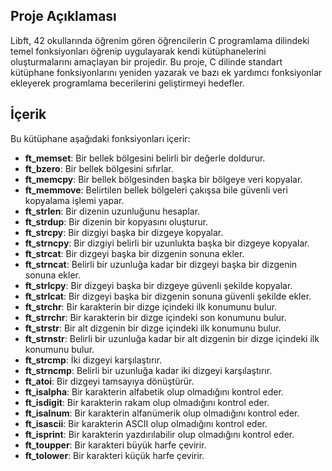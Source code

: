## Proje Açıklaması
Libft, 42 okullarında öğrenim gören öğrencilerin C programlama dilindeki temel fonksiyonları öğrenip uygulayarak kendi kütüphanelerini oluşturmalarını amaçlayan bir projedir. Bu proje, C dilinde standart kütüphane fonksiyonlarını yeniden yazarak ve bazı ek yardımcı fonksiyonlar ekleyerek programlama becerilerini geliştirmeyi hedefler.

## İçerik
Bu kütüphane aşağıdaki fonksiyonları içerir:
- **ft_memset**: Bir bellek bölgesini belirli bir değerle doldurur.
- **ft_bzero**: Bir bellek bölgesini sıfırlar.
- **ft_memcpy**: Bir bellek bölgesinden başka bir bölgeye veri kopyalar.
- **ft_memmove**: Belirtilen bellek bölgeleri çakışsa bile güvenli veri kopyalama işlemi yapar.
- **ft_strlen**: Bir dizenin uzunluğunu hesaplar.
- **ft_strdup**: Bir dizenin bir kopyasını oluşturur.
- **ft_strcpy**: Bir dizgiyi başka bir dizgeye kopyalar.
- **ft_strncpy**: Bir dizgiyi belirli bir uzunlukta başka bir dizgeye kopyalar.
- **ft_strcat**: Bir dizgeyi başka bir dizgenin sonuna ekler.
- **ft_strncat**: Belirli bir uzunluğa kadar bir dizgeyi başka bir dizgenin sonuna ekler.
- **ft_strlcpy**: Bir dizgeyi başka bir dizgeye güvenli şekilde kopyalar.
- **ft_strlcat**: Bir dizgeyi başka bir dizgenin sonuna güvenli şekilde ekler.
- **ft_strchr**: Bir karakterin bir dizge içindeki ilk konumunu bulur.
- **ft_strrchr**: Bir karakterin bir dizge içindeki son konumunu bulur.
- **ft_strstr**: Bir alt dizgenin bir dizge içindeki ilk konumunu bulur.
- **ft_strnstr**: Belirli bir uzunluğa kadar bir alt dizgenin bir dizge içindeki ilk konumunu bulur.
- **ft_strcmp**: İki dizgeyi karşılaştırır.
- **ft_strncmp**: Belirli bir uzunluğa kadar iki dizgeyi karşılaştırır.
- **ft_atoi**: Bir dizgeyi tamsayıya dönüştürür.
- **ft_isalpha**: Bir karakterin alfabetik olup olmadığını kontrol eder.
- **ft_isdigit**: Bir karakterin rakam olup olmadığını kontrol eder.
- **ft_isalnum**: Bir karakterin alfanümerik olup olmadığını kontrol eder.
- **ft_isascii**: Bir karakterin ASCII olup olmadığını kontrol eder.
- **ft_isprint**: Bir karakterin yazdırılabilir olup olmadığını kontrol eder.
- **ft_toupper**: Bir karakteri büyük harfe çevirir.
- **ft_tolower**: Bir karakteri küçük harfe çevirir.
